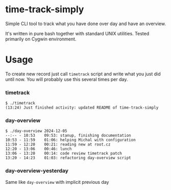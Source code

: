 # time-track-simply
Simple CLI tool to track what you have done over day and have an overview.

It's written in pure bash together with standard UNIX utilities. Tested primarily on Cygwin environment.

# Usage
To create new record just call `timetrack` script and write what you just did until now. You will probably use this several times per day.

### timetrack
```console
$ ./timetrack
(13:24) Just finished activity: updated README of time-track-simply
```


### day-overview
```console
$ ./day-overview 2024-12-05
--:-- - 10:53    09:53: stanup, finishing documentation
10:53 - 11:59    01:06: helping Michal with configuration
11:59 - 12:20    00:21: reading new at root.cz
12:20 - 13:06    00:46: lunch
13:06 - 13:20    00:14: code review timetrack patch
13:20 - 14:23    01:03: refactoring day-overview script
```

### day-overview-yesterday
Same like `day-overview` with implicit previous day
